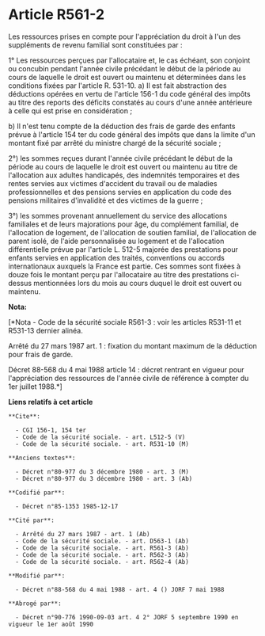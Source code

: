 # Article R561-2

Les ressources prises en compte pour l'appréciation du droit à l'un des suppléments de revenu familial sont constituées
par : 

1° Les ressources perçues par l'allocataire et, le cas échéant, son conjoint ou concubin pendant l'année civile précédant le
début de la période au cours de laquelle le droit est ouvert ou maintenu et déterminées dans les conditions fixées par
l'article R. 531-10.    a) Il est fait abstraction des déductions opérées en vertu de l'article 156-1 du code général des
impôts au titre des reports des déficits constatés au cours d'une année antérieure à celle qui est prise en considération ;

b) Il n'est tenu compte de la déduction des frais de garde des enfants prévue à l'article 154 ter du code général des impôts
que dans la limite d'un montant fixé par arrêté du ministre chargé de la sécurité sociale ;

2°) les sommes reçues durant l'année civile précédant le début de la période au cours de laquelle le droit est ouvert ou
maintenu au titre de l'allocation aux adultes handicapés, des indemnités temporaires et des rentes servies aux victimes
d'accident du travail ou de maladies professionnelles et des pensions servies en application du code des pensions militaires
d'invalidité et des victimes de la guerre ; 

3°) les sommes provenant annuellement du service des allocations familiales et de leurs majorations pour âge, du complément
familial, de l'allocation de logement, de l'allocation de soutien familial, de l'allocation de parent isolé, de l'aide
personnalisée au logement et de l'allocation différentielle prévue par l'article L. 512-5 majorée des prestations pour
enfants servies en application des traités, conventions ou accords internationaux auxquels la France est partie. Ces sommes
sont fixées à douze fois le montant perçu par l'allocataire au titre des prestations ci-dessus mentionnées lors du mois au
cours duquel le droit est ouvert ou maintenu.

**Nota:**

[*Nota - Code de la sécurité sociale R561-3 : voir les articles R531-11 et R531-13 dernier alinéa.

Arrêté du 27 mars 1987 art. 1 : fixation du montant maximum de la déduction pour frais de garde.

Décret 88-568 du 4 mai 1988 article 14 : décret rentrant en vigueur pour l'appréciation des ressources de l'année civile de
référence à compter du 1er juillet 1988.*]

**Liens relatifs à cet article**

	**Cite**:

	  - CGI 156-1, 154 ter
	  - Code de la sécurité sociale. - art. L512-5 (V)
	  - Code de la sécurité sociale. - art. R531-10 (M)

	**Anciens textes**:

	  - Décret n°80-977 du 3 décembre 1980 - art. 3 (M)
	  - Décret n°80-977 du 3 décembre 1980 - art. 3 (Ab)

	**Codifié par**:

	  - Décret n°85-1353 1985-12-17

	**Cité par**:

	  - Arrêté du 27 mars 1987 - art. 1 (Ab)
	  - Code de la sécurité sociale. - art. D563-1 (Ab)
	  - Code de la sécurité sociale. - art. R561-3 (Ab)
	  - Code de la sécurité sociale. - art. R562-3 (Ab)
	  - Code de la sécurité sociale. - art. R562-4 (Ab)

	**Modifié par**:

	  - Décret n°88-568 du 4 mai 1988 - art. 4 () JORF 7 mai 1988

	**Abrogé par**:

	  - Décret n°90-776 1990-09-03 art. 4 2° JORF 5 septembre 1990 en vigueur le 1er août 1990

